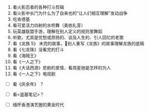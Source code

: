 1. 看火影忍者的各种打斗剪辑
2. 看火影中长门为什么为了自来也的“让人们相互理解”发动战争
3. 吃肯德基
4. 看可爱活力四射的水桥舞（美依礼芽）
5. 玩英雄联盟手游，理解在别人定义的规则里舞蹈
6. 听歌，尤其是忧愁或昂扬的、谈及人生的、引人回忆的老歌
7. 看《龙族 5》 未完的故事，👀别人重写《龙族》的故事理解龙族的底稿
8. 看《七龙珠》没看完的打斗
9. 看《海贼王》
10. 看《一人之下》
11. 看《大话西游》悲剧的爱情，看周星驰是怎样的为人
12. 看《一人之下》电视剧
- [ ] 看《庆余年》 ？
- [ ] 看<盗墓笔记>？
- [ ] 缅怀香港演艺圈的黄金时代

